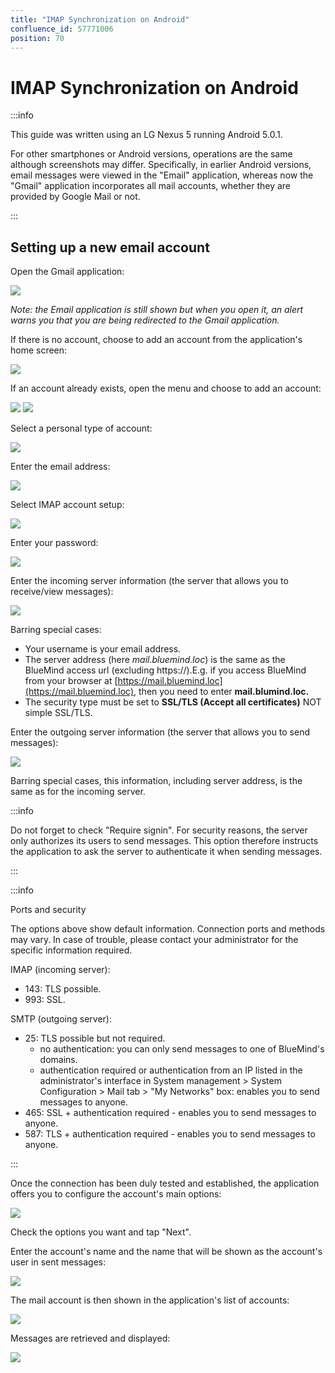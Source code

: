 ```yaml
---
title: "IMAP Synchronization on Android"
confluence_id: 57771006
position: 70
---
```

# IMAP Synchronization on Android


:::info

This guide was written using an LG Nexus 5 running Android 5.0.1.

For other smartphones or Android versions, operations are the same although screenshots may differ. Specifically, in earlier Android versions, email messages were viewed in the "Email" application, whereas now the "Gmail" application incorporates all mail accounts, whether they are provided by Google Mail or not.

:::


## Setting up a new email account

Open the Gmail application:

![](../../../../attachments/57771006/57771020.png)

*Note: the Email application is still shown but when you open it, an alert warns you that you are being redirected to the Gmail application.*

If there is no account, choose to add an account from the application's home screen:

![](../../../../attachments/57771006/57771019.png)

If an account already exists, open the menu and choose to add an account:

![](../../../../attachments/57771006/57771017.png) ![](../../../../attachments/57771006/57771018.png)

Select a personal type of account:

![](../../../../attachments/57771006/57771016.png)

Enter the email address:

![](../../../../attachments/57771006/57771015.png)

Select IMAP account setup:

![](../../../../attachments/57771006/57771014.png)

Enter your password:

![](../../../../attachments/57771006/57771013.png)

Enter the incoming server information (the server that allows you to receive/view messages):

![](../../../../attachments/57771006/57771012.png)

Barring special cases:

- Your username is your email address.
- The server address (here *mail.bluemind.loc*) is the same as the BlueMind access url (excluding https://).E.g. if you access BlueMind from your browser at [https://mail.bluemind.loc](https://mail.bluemind.loc), then you need to enter **mail.blumind.loc.**
- The security type must be set to **SSL/TLS (Accept all certificates)** NOT simple SSL/TLS.


Enter the outgoing server information (the server that allows you to send messages):

![](../../../../attachments/57771006/57771011.png)

Barring special cases, this information, including server address, is the same as for the incoming server.


:::info

Do not forget to check "Require signin".
For security reasons, the server only authorizes its users to send messages. This option therefore instructs the application to ask the server to authenticate it when sending messages.

:::


:::info

Ports and security

The options above show default information. Connection ports and methods may vary. In case of trouble, please contact your administrator for the specific information required.

IMAP (incoming server):

- 143: TLS possible.
- 993: SSL.


SMTP (outgoing server):

- 25: TLS possible but not required.
    - no authentication: you can only send messages to one of BlueMind's domains.
    - authentication required or authentication from an IP listed in the administrator's interface in System management > System Configuration > Mail tab > "My Networks" box: enables you to send messages to anyone.
- 465: SSL + authentication required - enables you to send messages to anyone.
- 587: TLS + authentication required - enables you to send messages to anyone.


:::

Once the connection has been duly tested and established, the application offers you to configure the account's main options:

![](../../../../attachments/57771006/57771010.png)

Check the options you want and tap "Next".

Enter the account's name and the name that will be shown as the account's user in sent messages:

![](../../../../attachments/57771006/57771009.png)

The mail account is then shown in the application's list of accounts:

![](../../../../attachments/57771006/57771008.png)

Messages are retrieved and displayed:

![](../../../../attachments/57771006/57771007.png)



